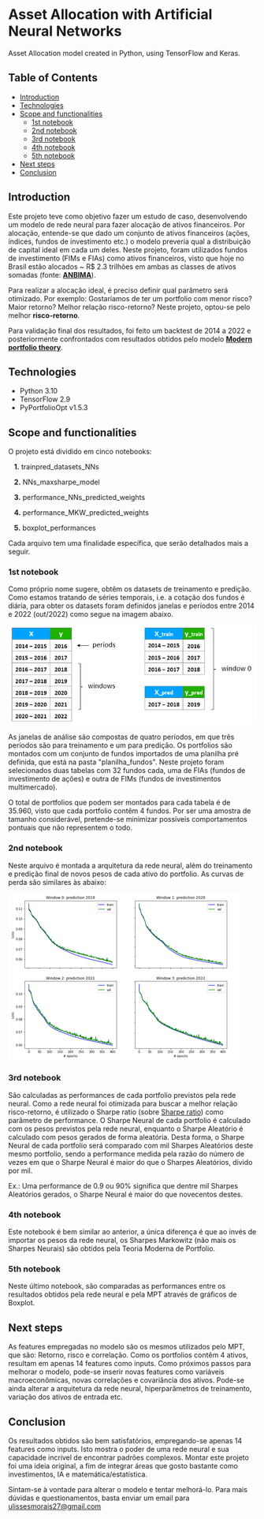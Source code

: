 # Asset Allocation with Artificial Neural Networks

Asset Allocation model created in Python, using TensorFlow and Keras.


## Table of Contents

* [Introduction](#introduction)
* [Technologies](#technologies)
* [Scope and functionalities](#scope-and-functionalities)
    * [1st notebook](#1st-notebook)
    * [2nd notebook](#2nd-notebook)
    * [3rd notebook](#3rd-notebook)
    * [4th notebook](#4th-notebook)
    * [5th notebook](#5th-notebook)
* [Next steps](#next-steps)
* [Conclusion](#conclusion)


## Introduction

Este projeto teve como objetivo fazer um estudo de caso, desenvolvendo um modelo de rede neural para fazer alocação de ativos financeiros. Por alocação, entende-se que dado um conjunto de ativos financeiros (ações, índices, fundos de investimento etc.) o modelo preveria qual a distribuição de capital ideal em cada um deles. Neste projeto, foram utilizados fundos de investimento (FIMs e FIAs) como ativos financeiros, visto que hoje no Brasil estão alocados ~ R$ 2.3 trilhões em ambas as classes de ativos somadas (fonte: **[ANBIMA](https://www.anbima.com.br/pt_br/informar/estatisticas/fundos-de-investimento/fi-consolidado-diario.htm)**).

Para realizar a alocação ideal, é preciso definir qual parâmetro será otimizado. Por exemplo: Gostaríamos de ter um portfolio com menor risco? Maior retorno? Melhor relação risco-retorno? Neste projeto, optou-se pelo melhor **risco-retorno**.

Para validação final dos resultados, foi feito um backtest de 2014 a 2022 e posteriormente confrontados com resultados obtidos pelo modelo **[Modern portfolio theory](https://en.wikipedia.org/wiki/Modern_portfolio_theory)**.
 
 
## Technologies

* Python 3.10
* TensorFlow 2.9
* PyPortfolioOpt v1.5.3


## Scope and functionalities

O projeto está dividido em cinco notebooks:

&nbsp;&nbsp;&nbsp;**1.**  trainpred_datasets_NNs

&nbsp;&nbsp;&nbsp;**2.**  NNs_maxsharpe_model

&nbsp;&nbsp;&nbsp;**3.** performance_NNs_predicted_weights

&nbsp;&nbsp;&nbsp;**4.** performance_MKW_predicted_weights

&nbsp;&nbsp;&nbsp;**5.** boxplot_performances

Cada arquivo tem uma finalidade específica, que serão detalhados mais a seguir.


### 1st notebook

Como próprio nome sugere, obtêm os datasets de treinamento e predição. Como estamos tratando de séries temporais, i.e. a cotação dos fundos é diária, para obter os datasets foram definidos janelas e períodos entre 2014 e 2022 (out/2022) como segue na imagem abaixo.

![This is an image](/media/windows_table.PNG)

As janelas de análise são compostas de quatro períodos, em que três períodos são para treinamento e um para predição. Os portfolios são montados com um conjunto de fundos importados de uma planilha pré definida, que está na pasta "planilha_fundos". Neste projeto foram selecionados duas tabelas com 32 fundos cada, uma de FIAs (fundos de investimento de ações) e outra de FIMs (fundos de investimentos multimercado).

O total de portfolios que podem ser montados para cada tabela é de 35.960, visto que cada portfolio contêm 4 fundos. Por ser uma amostra de tamanho considerável, pretende-se minimizar possíveis comportamentos pontuais que não representem o todo.

### 2nd notebook

Neste arquivo é montada a arquitetura da rede neural, além do treinamento e predição final de novos pesos de cada ativo do portfolio. As curvas de perda são similares às abaixo:

![This is an image](/media/loss_curve.PNG)


### 3rd notebook

São calculadas as performances de cada portfolio previstos pela rede neural. Como a rede neural foi otimizada para buscar a melhor relação risco-retorno, é utilizado o Sharpe ratio (sobre [Sharpe ratio](https://web.stanford.edu/~wfsharpe/art/sr/sr.htm)) como parâmetro de performance. O Sharpe Neural de cada portfolio é calculado com os pesos previstos pela rede neural, enquanto o Sharpe Aleatório é calculado com pesos gerados de forma aleatória. Desta forma, o Sharpe Neural de cada portfolio será comparado com mil Sharpes Aleatórios deste mesmo portfolio, sendo a performance medida pela razão do número de vezes em que o Sharpe Neural é maior do que o Sharpes Aleatórios, divido por mil.

Ex.: Uma performance de 0.9 ou 90% significa que dentre mil Sharpes Aleatórios gerados, o Sharpe Neural é maior do que novecentos destes.

### 4th notebook

Este notebook é bem similar ao anterior, a única diferença é que ao invés de importar os pesos da rede neural, os Sharpes Markowitz (não mais os Sharpes Neurais) são obtidos pela Teoria Moderna de Portfolio.

### 5th notebook

Neste último notebook, são comparadas as performances entre os resultados obtidos pela rede neural e pela MPT através de gráficos de Boxplot.

## Next steps

As features empregadas no modelo são os mesmos utilizados pelo MPT, que são: Retorno, risco e correlação. Como os portfolios contêm 4 ativos, resultam em apenas 14 features como inputs. Como próximos passos para melhorar o modelo, pode-se inserir novas features como variáveis macroeconômicas, novas correlações e covariância dos ativos. Pode-se ainda alterar a arquitetura da rede neural, hiperparâmetros de treinamento, variação dos ativos de entrada etc.


## Conclusion

Os resultados obtidos são bem satisfatórios, empregando-se apenas 14 features como inputs. Isto mostra o poder de uma rede neural e sua capacidade incrível de encontrar padrões complexos. Montar este projeto foi uma ideia original, a fim de integrar áreas que gosto bastante como investimentos, IA e matemática/estatística.

Sintam-se à vontade para alterar o modelo e tentar melhorá-lo. Para mais dúvidas e questionamentos, basta enviar um email para ulissesmorais27@gmail.com


